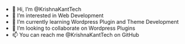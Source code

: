 - 👋 Hi, I’m @KrishnaKantTech
- 👀 I’m interested in Web Development
- 🌱 I’m currently learning Wordpress Plugin and Theme Development
- 💞️ I’m looking to collaborate on Wordpress Plugins
- 📫 You can reach me @KrishnaKantTech on GitHub

<!---
KrishnaKantTech/KrishnaKantTech is a ✨ special ✨ repository because its `README.md` (this file) appears on your GitHub profile.
You can click the Preview link to take a look at your changes.
--->
